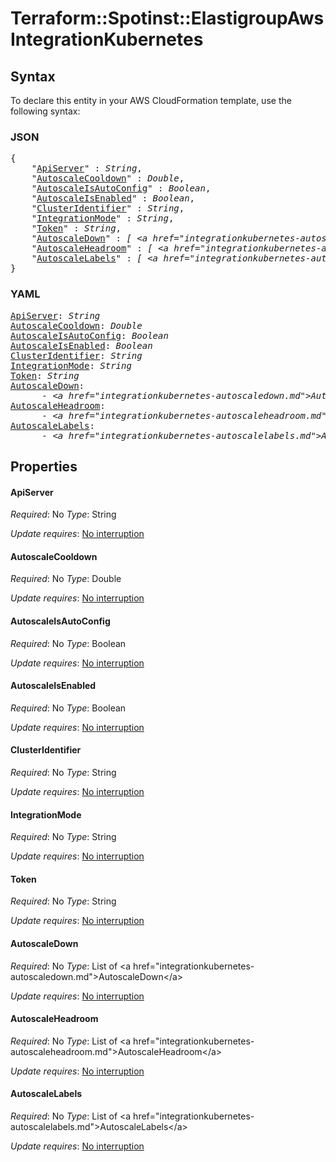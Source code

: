 # Terraform::Spotinst::ElastigroupAws IntegrationKubernetes

## Syntax

To declare this entity in your AWS CloudFormation template, use the following syntax:

### JSON

<pre>
{
    "<a href="#apiserver" title="ApiServer">ApiServer</a>" : <i>String</i>,
    "<a href="#autoscalecooldown" title="AutoscaleCooldown">AutoscaleCooldown</a>" : <i>Double</i>,
    "<a href="#autoscaleisautoconfig" title="AutoscaleIsAutoConfig">AutoscaleIsAutoConfig</a>" : <i>Boolean</i>,
    "<a href="#autoscaleisenabled" title="AutoscaleIsEnabled">AutoscaleIsEnabled</a>" : <i>Boolean</i>,
    "<a href="#clusteridentifier" title="ClusterIdentifier">ClusterIdentifier</a>" : <i>String</i>,
    "<a href="#integrationmode" title="IntegrationMode">IntegrationMode</a>" : <i>String</i>,
    "<a href="#token" title="Token">Token</a>" : <i>String</i>,
    "<a href="#autoscaledown" title="AutoscaleDown">AutoscaleDown</a>" : <i>[ &lt;a href=&#34;integrationkubernetes-autoscaledown.md&#34;&gt;AutoscaleDown&lt;/a&gt;, ... ]</i>,
    "<a href="#autoscaleheadroom" title="AutoscaleHeadroom">AutoscaleHeadroom</a>" : <i>[ &lt;a href=&#34;integrationkubernetes-autoscaleheadroom.md&#34;&gt;AutoscaleHeadroom&lt;/a&gt;, ... ]</i>,
    "<a href="#autoscalelabels" title="AutoscaleLabels">AutoscaleLabels</a>" : <i>[ &lt;a href=&#34;integrationkubernetes-autoscalelabels.md&#34;&gt;AutoscaleLabels&lt;/a&gt;, ... ]</i>
}
</pre>

### YAML

<pre>
<a href="#apiserver" title="ApiServer">ApiServer</a>: <i>String</i>
<a href="#autoscalecooldown" title="AutoscaleCooldown">AutoscaleCooldown</a>: <i>Double</i>
<a href="#autoscaleisautoconfig" title="AutoscaleIsAutoConfig">AutoscaleIsAutoConfig</a>: <i>Boolean</i>
<a href="#autoscaleisenabled" title="AutoscaleIsEnabled">AutoscaleIsEnabled</a>: <i>Boolean</i>
<a href="#clusteridentifier" title="ClusterIdentifier">ClusterIdentifier</a>: <i>String</i>
<a href="#integrationmode" title="IntegrationMode">IntegrationMode</a>: <i>String</i>
<a href="#token" title="Token">Token</a>: <i>String</i>
<a href="#autoscaledown" title="AutoscaleDown">AutoscaleDown</a>: <i>
      - &lt;a href=&#34;integrationkubernetes-autoscaledown.md&#34;&gt;AutoscaleDown&lt;/a&gt;</i>
<a href="#autoscaleheadroom" title="AutoscaleHeadroom">AutoscaleHeadroom</a>: <i>
      - &lt;a href=&#34;integrationkubernetes-autoscaleheadroom.md&#34;&gt;AutoscaleHeadroom&lt;/a&gt;</i>
<a href="#autoscalelabels" title="AutoscaleLabels">AutoscaleLabels</a>: <i>
      - &lt;a href=&#34;integrationkubernetes-autoscalelabels.md&#34;&gt;AutoscaleLabels&lt;/a&gt;</i>
</pre>

## Properties

#### ApiServer

_Required_: No
_Type_: String

_Update requires_: [No interruption](https://docs.aws.amazon.com/AWSCloudFormation/latest/UserGuide/using-cfn-updating-stacks-update-behaviors.html#update-no-interrupt)

#### AutoscaleCooldown

_Required_: No
_Type_: Double

_Update requires_: [No interruption](https://docs.aws.amazon.com/AWSCloudFormation/latest/UserGuide/using-cfn-updating-stacks-update-behaviors.html#update-no-interrupt)

#### AutoscaleIsAutoConfig

_Required_: No
_Type_: Boolean

_Update requires_: [No interruption](https://docs.aws.amazon.com/AWSCloudFormation/latest/UserGuide/using-cfn-updating-stacks-update-behaviors.html#update-no-interrupt)

#### AutoscaleIsEnabled

_Required_: No
_Type_: Boolean

_Update requires_: [No interruption](https://docs.aws.amazon.com/AWSCloudFormation/latest/UserGuide/using-cfn-updating-stacks-update-behaviors.html#update-no-interrupt)

#### ClusterIdentifier

_Required_: No
_Type_: String

_Update requires_: [No interruption](https://docs.aws.amazon.com/AWSCloudFormation/latest/UserGuide/using-cfn-updating-stacks-update-behaviors.html#update-no-interrupt)

#### IntegrationMode

_Required_: No
_Type_: String

_Update requires_: [No interruption](https://docs.aws.amazon.com/AWSCloudFormation/latest/UserGuide/using-cfn-updating-stacks-update-behaviors.html#update-no-interrupt)

#### Token

_Required_: No
_Type_: String

_Update requires_: [No interruption](https://docs.aws.amazon.com/AWSCloudFormation/latest/UserGuide/using-cfn-updating-stacks-update-behaviors.html#update-no-interrupt)

#### AutoscaleDown

_Required_: No
_Type_: List of &lt;a href=&#34;integrationkubernetes-autoscaledown.md&#34;&gt;AutoscaleDown&lt;/a&gt;

_Update requires_: [No interruption](https://docs.aws.amazon.com/AWSCloudFormation/latest/UserGuide/using-cfn-updating-stacks-update-behaviors.html#update-no-interrupt)

#### AutoscaleHeadroom

_Required_: No
_Type_: List of &lt;a href=&#34;integrationkubernetes-autoscaleheadroom.md&#34;&gt;AutoscaleHeadroom&lt;/a&gt;

_Update requires_: [No interruption](https://docs.aws.amazon.com/AWSCloudFormation/latest/UserGuide/using-cfn-updating-stacks-update-behaviors.html#update-no-interrupt)

#### AutoscaleLabels

_Required_: No
_Type_: List of &lt;a href=&#34;integrationkubernetes-autoscalelabels.md&#34;&gt;AutoscaleLabels&lt;/a&gt;

_Update requires_: [No interruption](https://docs.aws.amazon.com/AWSCloudFormation/latest/UserGuide/using-cfn-updating-stacks-update-behaviors.html#update-no-interrupt)

